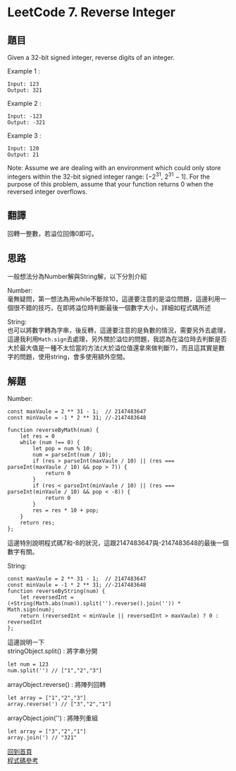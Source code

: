 # LeetCode 7. Reverse Integer

## 題目
Given a 32-bit signed integer, reverse digits of an integer.

Example 1 :
```
Input: 123
Output: 321
```

Example 2 :
```
Input: -123
Output: -321
```

Example 3 :
```
Input: 120
Output: 21
```

Note:
Assume we are dealing with an environment which could only store integers within the 32-bit signed integer range: [−2<sup>31</sup>,  2<sup>31</sup> − 1]. For the purpose of this problem, assume that your function returns 0 when the reversed integer overflows.
## 翻譯

回轉一整數，若溢位回傳0即可。  

## 思路

一般想法分為Number解與String解，以下分別介紹  

Number:  
毫無疑問，第一想法為用while不斷除10，這邊要注意的是溢位問題，這邊利用一個很不錯的技巧，在即將溢位時判斷最後一個數字大小，詳細如程式碼所述

String:  
也可以將數字轉為字串，後反轉，這邊要注意的是負數的情況，需要另外去處理，這邊我利用``Math.sign``去處理，另外關於溢位的問題，我認為在溢位時去判斷是否大於最大值是一種不太恰當的方法(大於溢位值還拿來做判斷?)，而且這其實是數字的問題，使用string，會多使用額外空間。

## 解題

Number:
```
const maxVaule = 2 ** 31 - 1;  // 2147483647
const minVaule = -1 * 2 ** 31; //-2147483648

function reverseByMath(num) {
    let res = 0
    while (num !== 0) {
        let pop = num % 10;
        num = parseInt(num / 10);
        if (res > parseInt(maxVaule / 10) || (res === parseInt(maxVaule / 10) && pop > 7)) {
            return 0
        }
        if (res < parseInt(minVaule / 10) || (res === parseInt(minVaule / 10) && pop < -8)) {
            return 0
        }
        res = res * 10 + pop;
    }
    return res;
};
```
這邊特別說明程式碼7和-8的狀況，這跟2147483647與-2147483648的最後一個數字有關。  

String:  
```
const maxVaule = 2 ** 31 - 1;  // 2147483647
const minVaule = -1 * 2 ** 31; //-2147483648
function reverseByString(num) {
    let reversedInt = (+String(Math.abs(num)).split('').reverse().join('')) * Math.sign(num);
    return (reversedInt < minVaule || reversedInt > maxVaule) ? 0 : reversedInt
};
```
這邊說明一下  
stringObject.split() : 將字串分開
```
let num = 123
num.split('') // ["1","2","3"]
```
arrayObject.reverse() : 將陣列回轉
```
let array = ["1","2","3"]
array.reverse(') // ["3","2","1"]
```
arrayObject.join('') : 將陣列重組
```
let array = ["3","2","1"]
array.join(') // "321"
```
[回到首頁](../../README.md)  
[程式碼參考](scripts/index.js)